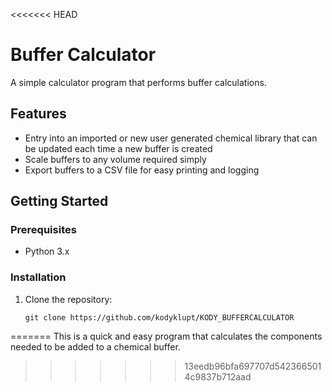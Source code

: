 <<<<<<< HEAD
# Buffer Calculator

A simple calculator program that performs buffer calculations.

## Features

- Entry into an imported or new user generated chemical library that can be updated each time a new buffer is created
- Scale buffers to any volume required simply
- Export buffers to a CSV file for easy printing and logging

## Getting Started

### Prerequisites

- Python 3.x

### Installation

1. Clone the repository:

   ```shell
   git clone https://github.com/kodyklupt/KODY_BUFFERCALCULATOR

=======
This is a quick and easy program that calculates the components needed to be added to a chemical buffer.
>>>>>>> 13eedb96bfa697707d5423665014c9837b712aad
